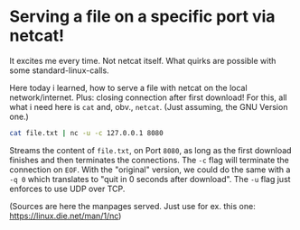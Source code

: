 ﻿# Serving a file on a specific port via netcat!


It excites me every time. Not netcat itself. What quirks are possible with some standard-linux-calls.

Here today i learned, how to serve a file with netcat on the local network/internet. Plus: closing connection after first download! For this, all what i need here is `cat` and, obv., `netcat`. (Just assuming, the GNU Version one.)

```sh
cat file.txt | nc -u -c 127.0.0.1 8080
```
Streams the content of `file.txt`, on Port `8080`, as long as the first download finishes and then terminates the connections.
The `-c` flag will terminate the connection on `EOF`. With the "original" version, we could do the same with a `-q 0` which translates to "quit in 0 seconds after download".
The `-u` flag just enforces to use UDP over TCP.

(Sources are here the manpages served. Just use for ex. this one: https://linux.die.net/man/1/nc)